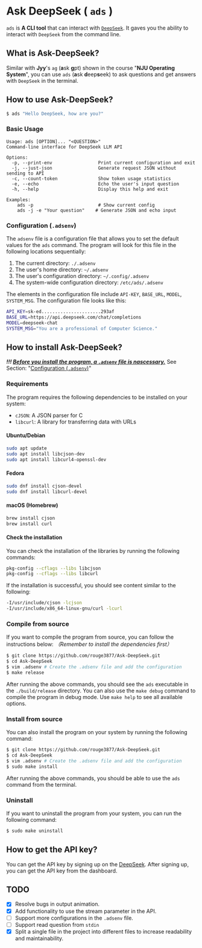 # Ask DeepSeek ( `ads` )

`ads` is **A CLI tool** that can interact with [`DeepSeek`](https://github.com/deepseek-ai/DeepSeek-V3).
It gaves you the ability to interact with `DeepSeek` from the command line.

## What is Ask-DeepSeek?

Similar with **Jyy**'s `ag` (**a**sk **g**pt) shown in the course "**NJU Operating System**", you can use `ads` (**a**sk **d**eep**s**eek) to ask questions and get answers with `DeepSeek` in the terminal.


## How to use Ask-DeepSeek?


```bash
$ ads "Hello DeepSeek, how are you?"
```


### Basic Usage

```
Usage: ads [OPTION]... "<QUESTION>"
Command-line interface for DeepSeek LLM API

Options:
  -p, --print-env                 Print current configuration and exit
  -j, --just-json                 Generate request JSON without sending to API
  -c, --count-token               Show token usage statistics
  -e, --echo                      Echo the user's input question
  -h, --help                      Display this help and exit

Examples:
    ads -p                        # Show current config   
    ads -j -e "Your question"    # Generate JSON and echo input
```

### <span id="jump1">Configuration (`.adsenv`)</span>

The `adsenv` file is a configuration file that allows you to set the default values for the `ads` command.
The program will look for this file in the following locations sequentially:
1. The current directory: `./.adsenv`
2. The user's home directory: `~/.adsenv`
3. The user's configuration directory: `~/.config/.adsenv`
4. The system-wide configuration directory: `/etc/ads/.adsenv`

The elements in the configuration file include `API-KEY`, `BASE_URL`, `MODEL`, `SYSTEM_MSG`. The configuration file looks like this:

```bash
API_KEY=sk-ed......................293af
BASE_URL=https://api.deepseek.com/chat/completions
MODEL=deepseek-chat
SYSTEM_MSG="You are a professional of Computer Science."
```


## How to install Ask-DeepSeek?

***!!! <u>Before you install the program, a `.adsenv` file is nascessary.</u>***
See Section: "[Configuration (`.adsenv`)](#jump1)"

### Requirements

The program requires the following dependencies to be installed on your system:
- `cJSON`: A JSON parser for C
- `libcurl`: A library for transferring data with URLs

#### Ubuntu/Debian

```bash
sudo apt update
sudo apt install libcjson-dev
sudo apt install libcurl4-openssl-dev
```

#### Fedora

```bash
sudo dnf install cjson-devel
sudo dnf install libcurl-devel
```

#### macOS (Homebrew)

```bash
brew install cjson
brew install curl
```

#### Check the installation

You can check the installation of the libraries by running the following commands:

```bash
pkg-config --cflags --libs libcjson
pkg-config --cflags --libs libcurl
```

If the installation is successful, you should see content similar to the following:

```bash
-I/usr/include/cjson -lcjson
-I/usr/include/x86_64-linux-gnu/curl -lcurl
```

### Compile from source

If you want to compile the program from source, you can follow the instructions below: *（Remember to install the dependencies first）*

```bash
$ git clone https://github.com/rouge3877/Ask-DeepSeek.git
$ cd Ask-DeepSeek
$ vim .adsenv # Create the .adsenv file and add the configuration
$ make release
```

After running the above commands, you should see the `ads` executable in the `./build/release` directory.
You can also use the `make debug` command to compile the program in debug mode. Use `make help` to see all available options.

### Install from source

You can also install the program on your system by running the following command:

```bash
$ git clone https://github.com/rouge3877/Ask-DeepSeek.git
$ cd Ask-DeepSeek
$ vim .adsenv # Create the .adsenv file and add the configuration
$ sudo make install
```

After running the above commands, you should be able to use the `ads` command from the terminal.

### Uninstall

If you want to uninstall the program from your system, you can run the following command:

```bash
$ sudo make uninstall
```

## How to get the API key?

You can get the API key by signing up on the [DeepSeek](https://platform.deepseek.com/). After signing up, you can get the API key from the dashboard.



## TODO
- [x] Resolve bugs in output animation.
- [x] Add functionality to use the stream parameter in the API.
- [ ] Support more configurations in the `.adsenv` file.
- [ ] Support read question from `stdin`
- [x] Split a single file in the project into different files to increase readability and maintainability.
